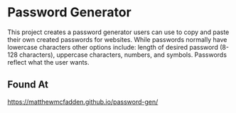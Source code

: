 # Password Generator
This project creates a password generator users can use to copy and paste their own created passwords for websites. While passwords normally have lowercase characters other options include: length of desired password (8-128 characters), uppercase characters, numbers, and symbols. Passwords reflect what the user wants.
## Found At
https://matthewmcfadden.github.io/password-gen/
